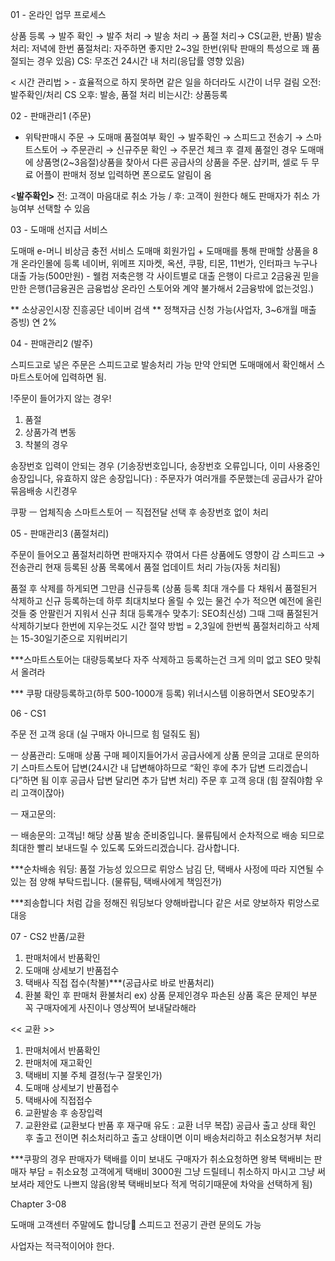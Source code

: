 01 - 온라인 업무 프로세스

상품 등록 → 발주 확인 → 발주 처리 → 발송 처리 → 품절 처리→  CS(교환, 반품)
발송처리: 저녁에 한번
품절처리: 자주하면 좋지만 2~3일 한번(위탁 판매의 특성으로 꽤 품절되는 경우 있음)
CS: 무조건 24시간 내 처리(응답률 영향 있음)

< 시간 관리법 > - 효율적으로 하지 못하면 같은 일을 하더라도 시간이 너무 걸림
오전: 발주확인/처리  CS
오후: 발송, 품절 처리
비는시간: 상품등록

02 - 판매관리1 (주문)

- 위탁판매시
주문 → 도매매 품절여부 확인 → 발주확인 → 스피드고 전송기 → 스마트스토어 → 주문관리 → 신규주문 확인 → 주문건 체크 후 결제
품절인 경우 도매매에 상품명(2~3음절)상품을 찾아서 다른 공급사의 상품을 주문.
샵키퍼, 셀로 두 무료 어플이 판매처 정보 입력하면 폰으로도 알림이 옴

<**발주확인>**
전: 고객이 마음대로 취소 가능 / 후: 고객이 원한다 해도 판매자가 취소 가능여부 선택할 수 있음

03 - 도매매 선지급 서비스

도매매  e-머니 비상금 충전 서비스
도매매 회원가입 + 도매매를 통해 판매할 상품을 8개 온라인몰에 등록
네이버, 위메프 지마켓, 옥션, 쿠팡, 티몬, 11번가, 인터파크
누구나 대출 가능(500만원) - 웰컴 저축은행
각 사이트별로 대출 은행이 다르고 2금융권 믿을만한 은행(1금융권은 금융법상 온라인 스토어와 계약 불가해서 2금융밖에 없는것임.)

** 소상공인시장 진흥공단 네이버 검색 **
정책자금 신청 가능(사업자, 3~6개월 매출 증빙) 연 2%

04 - 판매관리2 (발주)

스피드고로 넣은 주문은 스피드고로 발송처리 가능
만약 안되면 도매매에서 확인해서 스마트스토어에 입력하면 됨.

!주문이 들어가지 않는 경우!
1. 품절
2. 상품가격 변동
3. 착불의 경우

송장번호 입력이 안되는 경우
(기송장번호입니다, 송장번호 오류입니다, 이미 사용중인 송장입니다, 유효하지 않은 송장입니다)
: 주문자가 여러개를 주문했는데 공급사가 같아 묶음배송 시킨경우

쿠팡 ㅡ 업체직송
스마트스토어 ㅡ 직접전달 선택 후 송장번호 없이 처리

05 - 판매관리3 (품절처리)

주문이 들어오고 품절처리하면 판매자지수 깎여서 다른 상품에도 영향이 감
스피드고 → 전송관리 현재 등록된 상품 목록에서 품절 업데이트 처리 가능(자동 처리됨)

품절 후 삭제를 하게되면 그만큼 신규등록
(상품 등록 최대 개수를 다 채워서 품절된거 삭제하고 신규 등록하는데 하루 최대치보다 올릴 수 있는 물건 수가 적으면 예전에 올린 것들 중
안팔린거 지워서 신규 최대 등록개수 맞추기: SEO최신성)
그때 그때 품절된거 삭제하기보다 한번에 지우는것도 시간 절약 방법
= 2,3일에 한번씩 품절처리하고 삭제는 15-30일기준으로 지워버리기

***스마트스토어는 대량등록보다 자주 삭제하고 등록하는건 크게 의미 없고 SEO 맞춰서 올려라

*** 쿠팡 대량등록하고(하루 500-1000개 등록) 위너시스템 이용하면서 SEO맞추기

06 - CS1

주문 전 고객 응대 (실 구매자 아니므로 힘 덜줘도 됨)

ㅡ 상품관리: 도매매 상품 구매 페이지들어가서 공급사에게 상품 문의글 고대로 문의하기
스마트스토어 답변(24시간 내 답변해야하므로 “확인 후에 추가 답변 드리겠습니다”하면 됨 이후 공급사 답변 달리면 추가 답변 처리)
주문 후 고객 응대 (힘 잘줘야함 우리 고객이잖아)

ㅡ 재고문의: 

ㅡ 배송문의: 
고객님! 해당 상품 발송 준비중입니다.
물류팀에서 순차적으로 배송 되므로 최대한 빨리 보내드릴 수 있도록 도와드리겠습니다. 감사합니다.

***순차배송 워딩: 품절 가능성 있으므로 뤼앙스 남김
단, 택배사 사정에 따라 지연될 수 있는 점 양해 부탁드립니다. (물류팀, 택배사에게 책임전가)

***죄송합니다 처럼 갑을 정해진 워딩보다 양해바랍니다 같은 서로 양보하자 뤼앙스로 대응

07 - CS2 반품/교환

1. 판매처에서 반품확인
2. 도매매 상세보기 반품접수
3. 택배사 직접 접수(착불)***(공급사로 바로 반품처리)
4. 환불 확인 후 판매처 환불처리
ex) 상품 문제인경우 파손된 상품 혹은 문제인 부분 꼭 구매자에게 사진이나 영상찍어 보내달라해라

<< 교환 >>
1. 판매처에서 반품확인
2. 판매처에 재고확인
3. 택배비 지불 주체 결정(누구 잘못인가)
4. 도매매 상세보기 반품접수
5. 택배사에 직접접수
6. 교환발송 후 송장입력
7. 교환완료
(교환보다 반품 후 재구매 유도 : 교환 너무 복잡)
공급사 출고 상태 확인 후 출고 전이면 취소처리하고 출고 상태이면 이미 배송처리하고 취소요청거부 처리

***쿠팡의 경우 판매자가 택배를 이미 보내도 구매자가 취소요청하면 왕복 택배비는 판매자 부담 = 취소요청 고객에게 택배비 3000원 그냥 드릴테니 취소하지 마시고 그냥 써보셔라 제안도 나쁘지 않음(왕복 택배비보다 적게 먹히기때문에 차악을 선택하게 됨)

Chapter 3-08

도매매 고객센터 주말에도 합니당🙂
스피드고 전공기 관련 문의도 가능

사업자는 적극적이어야 한다.

